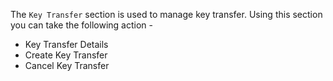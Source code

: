 The ```Key Transfer``` section is used to manage key transfer.
Using this section you can take the following action -
</br>
- Key Transfer Details
- Create Key Transfer
- Cancel Key Transfer